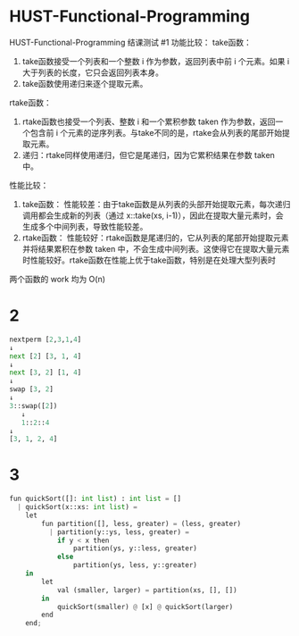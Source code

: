 # HUST-Functional-Programming
HUST-Functional-Programming
结课测试
#1
功能比较：
take函数：
1. take函数接受一个列表和一个整数 i 作为参数，返回列表中前 i 个元素。如果 i 大于列表的长度，它只会返回列表本身。
2. take函数使用递归来逐个提取元素。

rtake函数：
1. rtake函数也接受一个列表、整数 i 和一个累积参数 taken 作为参数，返回一个包含前 i 个元素的逆序列表。与take不同的是，rtake会从列表的尾部开始提取元素。
2. 递归：rtake同样使用递归，但它是尾递归，因为它累积结果在参数 taken 中。

性能比较：

1. take函数：
性能较差：由于take函数是从列表的头部开始提取元素，每次递归调用都会生成新的列表（通过 x::take(xs, i-1)），因此在提取大量元素时，会生成多个中间列表，导致性能较差。
2. rtake函数：
性能较好：rtake函数是尾递归的，它从列表的尾部开始提取元素并将结果累积在参数 taken 中，不会生成中间列表。这使得它在提取大量元素时性能较好。rtake函数在性能上优于take函数，特别是在处理大型列表时

两个函数的 work 均为 O(n)
# 2
```python
nextperm [2,3,1,4]
↓
next [2] [3, 1, 4]
↓
next [3, 2] [1, 4]
↓
swap [3, 2]
↓
3::swap([2])
   ↓
   1::2::4
↓
[3, 1, 2, 4]
```

# 3
```python
fun quickSort([]: int list) : int list = []
  | quickSort(x::xs: int list) =
    let
        fun partition([], less, greater) = (less, greater)
          | partition(y::ys, less, greater) =
            if y < x then
                partition(ys, y::less, greater)
            else
                partition(ys, less, y::greater)
    in
        let
            val (smaller, larger) = partition(xs, [], [])
        in
            quickSort(smaller) @ [x] @ quickSort(larger)
        end
    end;

```
